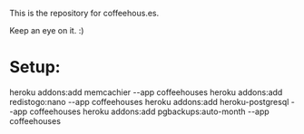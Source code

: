 This is the repository for coffeehous.es.

Keep an eye on it. :)


# Setup:
heroku addons:add memcachier --app coffeehouses
heroku addons:add redistogo:nano --app coffeehouses
heroku addons:add heroku-postgresql --app coffeehouses
heroku addons:add pgbackups:auto-month --app coffeehouses
    